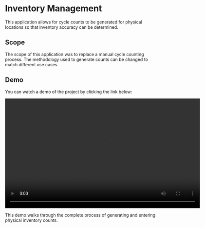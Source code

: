 # Inventory Management

This application allows for cycle counts to be generated for physical locations so that inventory accuracy can be determined.


## Scope

The scope of this application was to replace a manual cycle counting process. The methodology used to generate counts can be changed to match different use cases.  

## Demo

You can watch a demo of the project by clicking the link below:

<video width="640" height="360" controls>
  <source src="Demonstration.mp4" type="video/mp4">
  Your browser does not support the video tag.
</video>

This demo walks through the complete process of generating and entering physical inventory counts.
